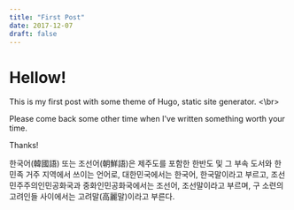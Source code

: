 ```yaml
---
title: "First Post"
date: 2017-12-07
draft: false
---
```



# Hellow!

This is my first post with some theme of Hugo, static site generator. <\br>



Please come back some other time when I've written something worth your time. 



Thanks!



한국어(韓國語) 또는 조선어(朝鮮語)은 제주도를 포함한 한반도 및 그 부속 도서와 한민족 거주 지역에서 쓰이는 언어로, 대한민국에서는 한국어, 한국말이라고 부르고, 조선민주주의인민공화국과 중화인민공화국에서는 조선어, 조선말이라고 부르며, 구 소련의 고려인들 사이에서는 고려말(高麗말)이라고 부른다.

